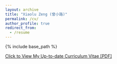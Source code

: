 ```yaml
---
layout: archive
title: "Xiaolu Zeng (曾小路)"
permalink: /cv/
author_profile: true
redirect_from:
  - /resume
---
```


{% include base_path %}

[Click to View My Up-to-date Curriculum Vitae [PDF]](http://Xiaolu1263.github.io/files/Xiaolu-cvV4.pdf)

<!-- <embed src="http://Xiaolu1263.github.io/files/Xiaolu-cvV4.pdf" width="650" height="1800" type='application/pdf'> -->

